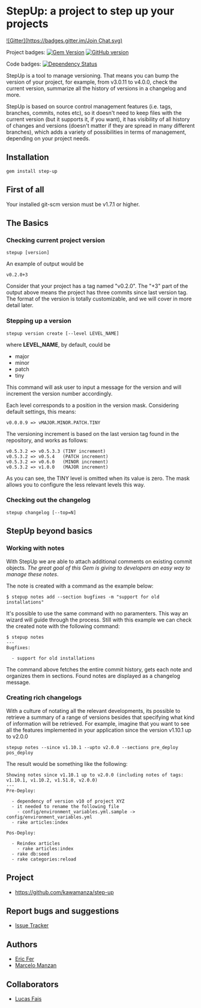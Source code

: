 # StepUp: a project to step up your projects
[![Gitter](https://badges.gitter.im/Join Chat.svg)](https://gitter.im/kawamanza/step-up?utm_source=badge&utm_medium=badge&utm_campaign=pr-badge&utm_content=badge)

Project badges:
[![Gem Version](https://badge.fury.io/rb/step-up.svg)](http://badge.fury.io/rb/step-up)
[![GitHub version](https://badge.fury.io/gh/kawamanza%2Fstep-up.svg)](http://badge.fury.io/gh/kawamanza%2Fstep-up)

Code badges:
[![Dependency Status](https://gemnasium.com/kawamanza/step-up.svg)](https://gemnasium.com/kawamanza/step-up)

StepUp is a tool to manage versioning.
That means you can bump the version of your project, for example, from v3.0.11 to v4.0.0, check the current version, summarize all the history of versions in a changelog and more.

StepUp is based on source control management features (i.e. tags, branches, commits, notes etc), so it doesn't need to keep files with the current version (but it supports it, if you want), it has visibility of all history of changes and versions (doesn't matter if they are spread in many different branches), which adds a variety of possibilities in terms of management, depending on your project needs.

## Installation

    gem install step-up

## First of all

Your installed git-scm version must be v1.7.1 or higher.

## The Basics

### Checking current project version

    stepup [version]

An example of output would be

    v0.2.0+3

Consider that your project has a tag named "v0.2.0".
The "+3" part of the output above means the project has three commits since last version tag.
The format of the version is totally customizable, and we will cover in more detail later.

### Stepping up a version

    stepup version create [--level LEVEL_NAME]

where **LEVEL_NAME**, by default, could be  

* major
* minor
* patch
* tiny

This command will ask user to input a message for the version and will increment the version number accordingly.

Each level corresponds to a position in the version mask.
Considering default settings, this means:

    v0.0.0.9 => vMAJOR.MINOR.PATCH.TINY

The versioning increment is based on the last version tag found in the repository, and works as follows:

    v0.5.3.2 => v0.5.3.3 (TINY increment)
    v0.5.3.2 => v0.5.4   (PATCH increment)
    v0.5.3.2 => v0.6.0   (MINOR increment)
    v0.5.3.2 => v1.0.0   (MAJOR increment)

As you can see, the TINY level is omitted when its value is zero.
The mask allows you to configure the less relevant levels this way.

### Checking out the changelog

    stepup changelog [--top=N]

## StepUp beyond basics

### Working with notes

With StepUp we are able to attach additional comments on existing commit objects.
*The great goal of this Gem is giving to developers an easy way to manage these notes*.

The note is created with a command as the example below:

    $ stepup notes add --section bugfixes -m "support for old installations"

It's possible to use the same command with no paramenters. This way an wizard will guide through the process.
Still with this example we can check the created note with the following command:

    $ stepup notes
    ---
    Bugfixes:

      - support for old installations

The command above fetches the entire commit history, gets each note and organizes them in sections.
Found notes are displayed as a changelog message.

### Creating rich changelogs

With a culture of notating all the relevant developments, its possible to retrieve a summary of a range of versions besides that specifying what kind of information will be retrieved.
For example, imagine that you want to see all the features implemented in your application since the version v1.10.1 up to v2.0.0

    stepup notes --since v1.10.1 --upto v2.0.0 --sections pre_deploy pos_deploy
    
The result would be something like the following:

    Showing notes since v1.10.1 up to v2.0.0 (including notes of tags: v1.10.1, v1.10.2, v1.51.0, v2.0.0)
    ---
    Pre-Deploy:

      - dependency of version v10 of project XYZ
      - it needed to rename the following file
        - config/environment_variables.yml.sample -> config/environment_variables.yml
      - rake articles:index

    Pos-Deploy:

      - Reindex articles
        - rake articles:index
      - rake db:seed
      - rake categories:reload


## Project
* https://github.com/kawamanza/step-up

## Report bugs and suggestions
* [Issue Tracker](https://github.com/kawamanza/step-up/issues)

## Authors
 * [Eric Fer](https://github.com/ericfer)
 * [Marcelo Manzan](https://github.com/kawamanza) 
 
## Collaborators
 * [Lucas Fais](https://github.com/lucasfais)
